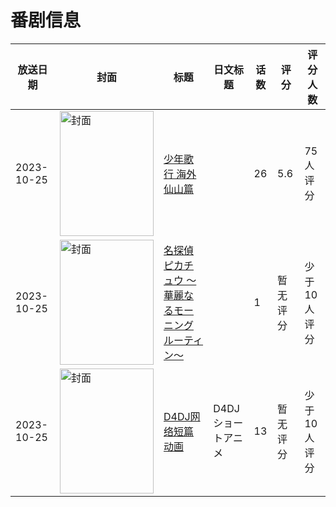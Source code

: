 # 番剧信息

|放送日期|封面|标题|日文标题|话数|评分|评分人数|
|---|---|---|---|---|---|---|
|2023-10-25|<img src="https://lain.bgm.tv/pic/cover/c/c0/aa/403696_6G6cM.jpg" alt="封面" style="width:150px;height:200px;object-fit:cover;">|[少年歌行 海外仙山篇](https://bangumi.tv/subject/403696)||26|5.6|75人评分|
|2023-10-25|<img src="https://lain.bgm.tv/pic/cover/c/52/39/461682_TZZgq.jpg" alt="封面" style="width:150px;height:200px;object-fit:cover;">|[名探偵ピカチュウ ～華麗なるモーニングルーティン～](https://bangumi.tv/subject/461682)||1|暂无评分|少于10人评分|
|2023-10-25|<img src="https://lain.bgm.tv/pic/cover/c/2c/65/476980_0ljY8.jpg" alt="封面" style="width:150px;height:200px;object-fit:cover;">|[D4DJ网络短篇动画](https://bangumi.tv/subject/476980)|D4DJショートアニメ|13|暂无评分|少于10人评分|
